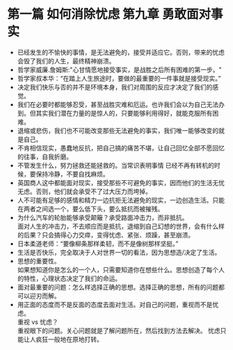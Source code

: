 # 第一篇 如何消除忧虑 第九章 勇敢面对事实
- 已经发生的不愉快的事情，是无法避免的，接受并适应它。否则，带来的忧虑会毁了我们的人生，最终精神崩溃。
- 哲学家威廉.詹姆斯:"心甘情愿地接受事实，是战胜之后所有困难的第一步。"
- 哲学家叔本华：“在踏上人生旅途时，要做的最重要的一件事就是接受现实。”
-  决定我们快乐与否的并不是环境本身，我们对周围的反应才决定了我们的感觉。
- 我们在必要时都能够忍受，甚至战胜灾难和厄运。也许我们会以为自己无法办到。但其实我们潜在力量的是惊人的，只要能够利用得好，就能克服所有困难。
- 退缩或悲伤，我们也不可能改变那些无法避免的事实，我们唯一能够改变的就是自己。
- 不肯相信现实，愚蠢地反抗，把自己搞的痛苦不堪，让自己回忆全部不愿回忆的往事，自我折磨。
- 不管发生什么，努力拯救还能拯救的。当常识表明事情 已经不再有转机的时候，要保持冷静，不要自找麻烦。
- 英国商人这中都能面对现实，接受那些不可避免的事实，因而他们的生活无忧无虑。否则，他们就会承受不了过大压力而垮掉。
- 人不可能有足够的感情和精力一边抗拒无法避免的现实，一边创造生活。只能在两者之间选一个，要么低下头，要么抵抗而被摧残。
- 为什么汽车的轮胎能够承受颠簸？承受路面冲击力，而非抵抗。       
面对人生的冲击力，不去顺应而是抵抗，退缩到自己幻想的世界，会有什么样的后果？只会搞得心力交瘁，变得忧虑、紧张、烦躁，甚至崩溃。
- 日本柔道老师：“要像柳条那样柔韧，而不是像树那样坚挺。”
- 生活是否快乐，完全取决于人对世界一切的看法，因为思想造/决定了生活。
- 思想的重要性。   
如果想知道你是怎么的一个人，只需要知道你在想些什么。思想创造了每个人的特性，心理状态决定了我们的命运。
- 面对最重要的问题：怎么样选择正确的思想。选择正确的思想，所有的问题都可以迎刃而解。
- 用正面的态度而不是反面的态度去面对生活。对自己的问题，重视而不是忧虑。   
重视 vs 忧虑？  
重视眼下的问题。关心问题就是了解问题所在，然后找到方法去解决。
忧虑只能让人疯狂一般地在原地打转。
